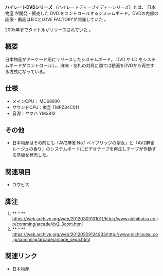 **ハイレートDVDシリーズ** （ハイレートディーブイディーシリーズ）とは、  日本物産  が開発・販売した  DVD
をコントロールするシステムボード。DVDの内部の画像・動画はEICとLOVE FACTORYが開発していた    。

2005年までタイトルがリリースされていた    。

##  概要



日本物産がアーケード用にリリースしたシステムボード。  DVD  や  LD
をシステムボードがコントロールし、麻雀・花札の対局に勝てば動画をDVDから再生する方式になっている。

##  仕様



  * メインCPU：  MC68000 
  * サウンドCPU：東芝 TMPZ84C011 
  * 音源：ヤマハ YM3812 

##  その他



  * 日本物産はその前にも「AV2麻雀 No.1 ベイブリッジの聖女」と「AV2麻雀 ルージュの香り」のシステムボードにビデオテープを再生しテープが作動する基板を発売した。 

##  関連項目



  * ユウビス 

##  脚注



  1. ** ^  ** https://web.archive.org/web/20120309101011/http://www.nichibutsu.co.jp/comming/arcade/dv2_3com.html 
  2. ** ^  ** https://web.archive.org/web/20120509124933/http://www.nichibutsu.co.jp/comming/arcade/arcade_sepa.html 

##  関連リンク



  * 日本物産 


